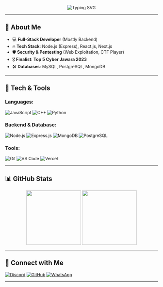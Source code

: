 <div align="center">
  <img src="https://readme-typing-svg.herokuapp.com?font=Rock+Salt&size=30&pause=1000&color=F39C12&center=true&vCenter=true&width=700&lines=Hello!+I'm+EncryptedScripts;Full-Stack+Developer+%7C+Pentester;Backend+Specialist+%7C+CTF+Player" alt="Typing SVG" />
</div>

---

## 👋 About Me
- 💻 **Full-Stack Developer** (Mostly Backend)
- 🔥 **Tech Stack**: Node.js (Express), React.js, Next.js
- 🛡️ **Security & Pentesting** (Web Exploitation, CTF Player)
- 🎖️ **Finalist**: **Top 5 Cyber Jawara 2023**
- 🛠️ **Databases**: MySQL, PostgreSQL, MongoDB

---

## 🔧 Tech & Tools
### Languages:
![JavaScript](https://img.shields.io/badge/-JavaScript-F7DF1E?style=for-the-badge&logo=javascript&logoColor=black)
![C++](https://img.shields.io/badge/-C++-00599C?style=for-the-badge&logo=cplusplus&logoColor=white)
![Python](https://img.shields.io/badge/-Python-3776AB?style=for-the-badge&logo=python&logoColor=white)

### Backend & Database:
![Node.js](https://img.shields.io/badge/-Node.js-339933?style=for-the-badge&logo=node.js&logoColor=white)
![Express.js](https://img.shields.io/badge/-Express.js-000000?style=for-the-badge&logo=express&logoColor=white)
![MongoDB](https://img.shields.io/badge/-MongoDB-47A248?style=for-the-badge&logo=mongodb&logoColor=white)
![PostgreSQL](https://img.shields.io/badge/-PostgreSQL-336791?style=for-the-badge&logo=postgresql&logoColor=white)

### Tools:
![Git](https://img.shields.io/badge/-Git-F05032?style=for-the-badge&logo=git&logoColor=white)
![VS Code](https://img.shields.io/badge/-VS%20Code-007ACC?style=for-the-badge&logo=visual-studio-code&logoColor=white)
![Vercel](https://img.shields.io/badge/-Vercel-000000?style=for-the-badge&logo=vercel&logoColor=white)

---

## 📊 GitHub Stats
<div align="center">
  <img height="180em" src="https://github-readme-stats.vercel.app/api?username=EncryptedScripts&show_icons=true&theme=dark&include_all_commits=true&count_private=true"/>
  <img height="180em" src="https://github-readme-stats.vercel.app/api/top-langs/?username=EncryptedScripts&layout=compact&langs_count=8&theme=dark"/>
</div>

---

## 🔗 Connect with Me
[![Discord](https://img.shields.io/badge/Discord-7289DA?style=for-the-badge&logo=discord&logoColor=white)](https://discordapp.com/users/encryptedscripts)
[![GitHub](https://img.shields.io/badge/GitHub-181717?style=for-the-badge&logo=github&logoColor=white)](https://github.com/EncryptedScripts)
[![WhatsApp](https://img.shields.io/badge/WhatsApp-25D366?style=for-the-badge&logo=whatsapp&logoColor=white)](https://wa.me/081294841912)

---
